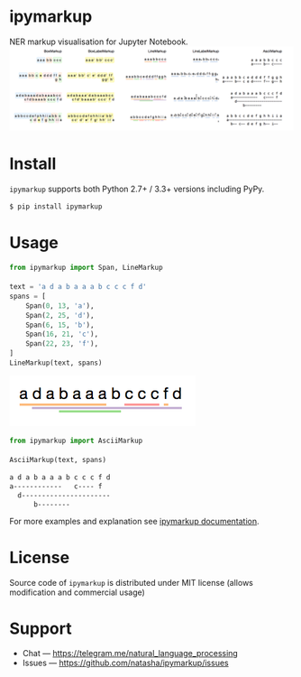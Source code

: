 # ipymarkup

NER markup visualisation for Jupyter Notebook. 
<img src="table.png"/>

# Install

`ipymarkup` supports both Python 2.7+ / 3.3+ versions including PyPy.

```bash
$ pip install ipymarkup
```

# Usage

```python
from ipymarkup import Span, LineMarkup

text = 'a d a b a a a b c c c f d'
spans = [
    Span(0, 13, 'a'),
    Span(2, 25, 'd'),
    Span(6, 15, 'b'),
    Span(16, 21, 'c'),
    Span(22, 23, 'f'),
]
LineMarkup(text, spans)

```
<img src="output.png"/>

```python
from ipymarkup import AsciiMarkup

AsciiMarkup(text, spans)

```
```
a d a b a a a b c c c f d
a------------   c---- f  
  d----------------------
      b--------          
```


For more examples and explanation see [ipymarkup documentation](http://nbviewer.jupyter.org/github/natasha/ipymarkup/blob/master/docs.ipynb).

# License

Source code of `ipymarkup` is distributed under MIT license (allows modification and commercial usage)

# Support

- Chat — https://telegram.me/natural_language_processing
- Issues — https://github.com/natasha/ipymarkup/issues
